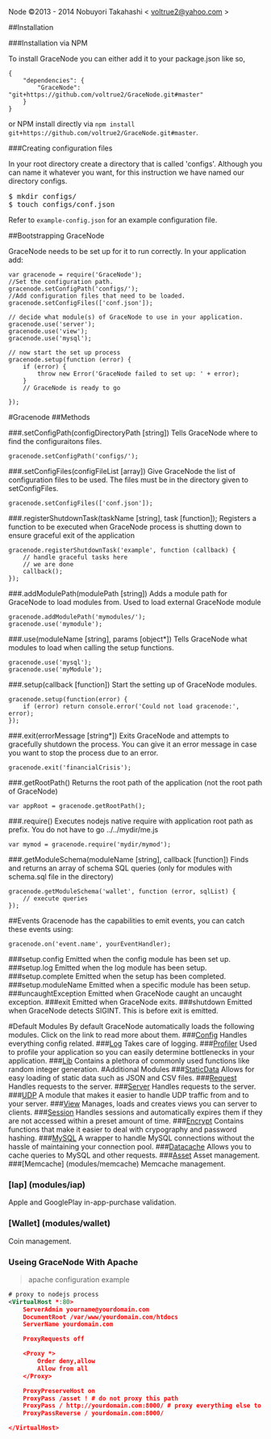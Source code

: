 Node
©2013 - 2014 Nobuyori Takahashi < <voltrue2@yahoo.com> >

##Installation

###Installation via NPM

To install GraceNode you can either add it to your package.json like so,

```
{
    "dependencies": {
        "GraceNode": "git+https://github.com/voltrue2/GraceNode.git#master"
    }
}
```
or NPM install directly via `npm install git+https://github.com/voltrue2/GraceNode.git#master`.

###Creating configuration files

In your root directory create a directory that is called 'configs'. Although you can name it whatever you want, for this instruction we have named our directory configs.

<pre>
$ mkdir configs/
$ touch configs/conf.json
</pre>

Refer to `example-config.json` for an example configuration file.

##Bootstrapping GraceNode

GraceNode needs to be set up for it to run correctly. In your application add:

```
var gracenode = require('GraceNode');
//Set the configuration path.
gracenode.setConfigPath('configs/');
//Add configuration files that need to be loaded.
gracenode.setConfigFiles(['conf.json']);

// decide what module(s) of GraceNode to use in your application.
gracenode.use('server');
gracenode.use('view');
gracenode.use('mysql');

// now start the set up process
gracenode.setup(function (error) {
    if (error) {
        throw new Error('GraceNode failed to set up: ' + error);
    }
    // GraceNode is ready to go

});
```
#Gracenode
##Methods

###.setConfigPath(configDirectoryPath [string])
Tells GraceNode where to find the configuraitons files.
```
gracenode.setConfigPath('configs/');
```

###.setConfigFiles(configFileList [array])
Give GraceNode the list of configuration files to be used. The files must be in the directory given to setConfigFiles.
```
gracenode.setConfigFiles(['conf.json']);
```

###.registerShutdownTask(taskName [string], task [function]);
Registers a function to be executed when GraceNode process is shutting down to ensure graceful exit of the application
```
gracenode.registerShutdownTask('example', function (callback) {
	// handle graceful tasks here
	// we are done
	callback();
});
```

###.addModulePath(modulePath [string])
Adds a module path for GraceNode to load modules from. Used to load external GraceNode module
```
gracenode.addModulePath('mymodules/');
gracenode.use('mymodule');
```

###.use(moduleName [string], params [object*])
Tells GraceNode what modules to load when calling the setup functions.
```
gracenode.use('mysql');
gracenode.use('myModule');
```

###.setup(callback [function])
Start the setting up of GraceNode modules.
```
gracenode.setup(function(error) {
    if (error) return console.error('Could not load gracenode:', error);
});
```

###.exit(errorMessage [string*])
Exits GraceNode and attempts to gracefully shutdown the process. You can give it an error message in case you want to stop the process due to an error.
```
gracenode.exit('financialCrisis');
```

###.getRootPath()
Returns the root path of the application (not the root path of GraceNode)
```
var appRoot = gracenode.getRootPath();
```

###.require()
Executes nodejs native require with application root path as prefix. You do not have to go ../../mydir/me.js
```
var mymod = gracenode.require('mydir/mymod');
```

###.getModuleSchema(moduleName [string], callback [function])
Finds and returns an array of schema SQL queries (only for modules with schema.sql file in the directory)
```
gracenode.getModuleSchema('wallet', function (error, sqlList) {
	// execute queries	
});
```

##Events
Gracenode has the capabilities to emit events, you can catch these events using:
```
gracenode.on('event.name', yourEventHandler);
```
###setup.config
Emitted when the config module has been set up.
###setup.log
Emitted when the log module has been setup.
###setup.complete
Emitted when the setup has been completed.
###setup.moduleName
Emitted when a specific module has been setup.
###uncaughtException
Emitted when GraceNode caught an uncaught exception.
###exit
Emitted when GraceNode exits.
###shutdown
Emitted when GraceNode detects SIGINT. This is before exit is emitted.



#Default Modules
By default GraceNode automatically loads the following modules. Click on the link to read more about them.
###[Config](modules/config)
Handles everything config related.
###[Log](modules/log)
Takes care of logging.
###[Profiler](modules/profiler)
Used to profile your application so you can easily determine bottlenecks in your application.
###[Lib](modules/lib)
Contains a plethora of commonly used functions like random integer generation.
#Additional Modules
###[StaticData](modules/staticdata)
Allows for easy loading of static data such as JSON and CSV files.
###[Request](modules/request)
Handles requests to the server.
###[Server](modules/server)
Handles requests to the server.
###[UDP](modules/udp)
A module that makes it easier to handle UDP traffic from and to your server.
###[View](modules/view)
Manages, loads and creates views you can server to clients.
###[Session](modules/session)
Handles sessions and automatically expires them if they are not accessed within a preset amount of time.
###[Encrypt](modules/encrypt)
Contains functions that make it easier to deal with crypography and password hashing.
###[MySQL](modules/mysql)
A wrapper to handle MySQL connections without the hassle of maintaining your connection pool.
###[Datacache](modules/datacache)
Allows you to cache queries to MySQL and other requests.
###[Asset](modules/asset)
Asset management.
###[Memcache] (modules/memcache)
Memcache management.
### [Iap] (modules/iap)
Apple and GooglePlay in-app-purchase validation.
### [Wallet] (modules/wallet)
Coin management.

### Useing GraceNode With Apache
> apache configuration example

```xml
# proxy to nodejs process
<VirtualHost *:80>
    ServerAdmin yourname@yourdomain.com
    DocumentRoot /var/www/yourdomain.com/htdocs
    ServerName yourdomain.com

    ProxyRequests off

    <Proxy *>
        Order deny,allow
        Allow from all
    </Proxy>

    ProxyPreserveHost on
    ProxyPass /asset ! # do not proxy this path
    ProxyPass / http://yourdomain.com:8000/ # proxy everything else to GraceNode
    ProxyPassReverse / yourdomain.com:8000/

</VirtualHost>
```

